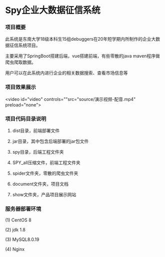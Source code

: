 #  Spy企业大数据征信系统

###  项目概要

此系统是东南大学18级本科生15组debuggers在20年短学期内所制作的企业大数据征信系统项目。

主要采用了SpringBoot搭建后端，vue搭建前端，有些零散的java maven程序做爬虫爬取数据。

用户可以在此系统内进行企业的相关数据搜索、查看市场信息等



###  项目效果展示

<video id="video" controls=""src="source/演示视频-配音.mp4" preload="none">



###  项目代码目录说明

1) dist目录，前端部署文件

2) jar目录，其中包含后端部署的jar包文件

3) spy目录，后端工程文件夹

4) SPY_all压缩文件，前端工程文件夹

5) spider文件夹，零散的爬虫文件夹

6) document文件夹，项目文档

7) show文件夹，产品项目展示网站



###  服务器部署环境

(1) CentOS 8 

(2) jdk 1.8 

(3) MySQL8.0.19 

(4) Nginx